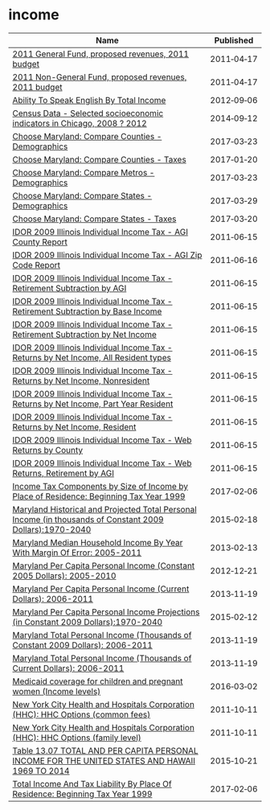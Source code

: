 # income

Name | Published
---- | ---------
[2011 General Fund, proposed revenues, 2011 budget](../datasets/4zqn-s6g8.md) | 2011&#x2011;04&#x2011;17
[2011 Non-General Fund, proposed revenues, 2011 budget](../datasets/8tb3-k6wn.md) | 2011&#x2011;04&#x2011;17
[Ability To Speak English By Total Income](../datasets/wwsw-d6qv.md) | 2012&#x2011;09&#x2011;06
[Census Data - Selected socioeconomic indicators in Chicago, 2008 ? 2012](../datasets/kn9c-c2s2.md) | 2014&#x2011;09&#x2011;12
[Choose Maryland: Compare Counties - Demographics](../datasets/pa7d-u6hs.md) | 2017&#x2011;03&#x2011;23
[Choose Maryland: Compare Counties - Taxes](../datasets/9rx9-sduc.md) | 2017&#x2011;01&#x2011;20
[Choose Maryland: Compare Metros - Demographics](../datasets/h2qn-scd8.md) | 2017&#x2011;03&#x2011;23
[Choose Maryland: Compare States - Demographics](../datasets/8mc4-hxm7.md) | 2017&#x2011;03&#x2011;29
[Choose Maryland: Compare States - Taxes](../datasets/t833-r94z.md) | 2017&#x2011;03&#x2011;20
[IDOR 2009 Illinois Individual Income Tax - AGI County Report](../datasets/zb5i-mpyi.md) | 2011&#x2011;06&#x2011;15
[IDOR 2009 Illinois Individual Income Tax - AGI Zip Code Report](../datasets/gsp6-dpce.md) | 2011&#x2011;06&#x2011;16
[IDOR 2009 Illinois Individual Income Tax - Retirement Subtraction by AGI](../datasets/rgqd-6732.md) | 2011&#x2011;06&#x2011;15
[IDOR 2009 Illinois Individual Income Tax - Retirement Subtraction by Base Income](../datasets/mn9v-gvsh.md) | 2011&#x2011;06&#x2011;15
[IDOR 2009 Illinois Individual Income Tax - Retirement Subtraction by Net Income](../datasets/k583-zsyx.md) | 2011&#x2011;06&#x2011;15
[IDOR 2009 Illinois Individual Income Tax - Returns by Net Income, All Resident types](../datasets/mviv-n6gr.md) | 2011&#x2011;06&#x2011;15
[IDOR 2009 Illinois Individual Income Tax - Returns by Net Income, Nonresident](../datasets/vq5r-2mgk.md) | 2011&#x2011;06&#x2011;15
[IDOR 2009 Illinois Individual Income Tax - Returns by Net Income, Part Year Resident](../datasets/5szy-sqcy.md) | 2011&#x2011;06&#x2011;15
[IDOR 2009 Illinois Individual Income Tax - Returns by Net Income, Resident](../datasets/eg43-k3nr.md) | 2011&#x2011;06&#x2011;15
[IDOR 2009 Illinois Individual Income Tax - Web Returns by County](../datasets/yyri-n7jj.md) | 2011&#x2011;06&#x2011;15
[IDOR 2009 Illinois Individual Income Tax - Web Returns, Retirement by AGI](../datasets/etp7-eky4.md) | 2011&#x2011;06&#x2011;15
[Income Tax Components by Size of Income by Place of Residence: Beginning Tax Year 1999](../datasets/5bb2-yb85.md) | 2017&#x2011;02&#x2011;06
[Maryland Historical and Projected Total Personal Income (in thousands of Constant 2009 Dollars):1970-2040](../datasets/yu6n-fkf7.md) | 2015&#x2011;02&#x2011;18
[Maryland Median Household Income By Year With Margin Of Error: 2005-2011](../datasets/bvk4-qsxs.md) | 2013&#x2011;02&#x2011;13
[Maryland Per Capita Personal Income (Constant 2005 Dollars): 2005-2010](../datasets/q4mi-9fr9.md) | 2012&#x2011;12&#x2011;21
[Maryland Per Capita Personal Income (Current Dollars): 2006-2011](../datasets/nv7y-8663.md) | 2013&#x2011;11&#x2011;19
[Maryland Per Capita Personal Income Projections (in Constant 2009 Dollars):1970-2040](../datasets/p5hr-8uyb.md) | 2015&#x2011;02&#x2011;12
[Maryland Total Personal Income (Thousands of Constant 2009 Dollars): 2006-2011](../datasets/4dhw-3gak.md) | 2013&#x2011;11&#x2011;19
[Maryland Total Personal Income (Thousands of Current Dollars): 2006-2011](../datasets/m4dq-89ja.md) | 2013&#x2011;11&#x2011;19
[Medicaid coverage for children and pregnant women (Income levels)](../datasets/4se9-u6dw.md) | 2016&#x2011;03&#x2011;02
[New York City Health and Hospitals Corporation (HHC): HHC Options (common fees)](../datasets/3955-c36a.md) | 2011&#x2011;10&#x2011;11
[New York City Health and Hospitals Corporation (HHC): HHC Options (family level)](../datasets/32yu-maz2.md) | 2011&#x2011;10&#x2011;11
[Table 13.07 TOTAL AND PER CAPITA PERSONAL INCOME FOR THE UNITED STATES AND HAWAII 1969 TO 2014](../datasets/5gja-rp2f.md) | 2015&#x2011;10&#x2011;21
[Total Income And Tax Liability By Place Of Residence: Beginning Tax Year 1999](../datasets/nacg-rg66.md) | 2017&#x2011;02&#x2011;06

